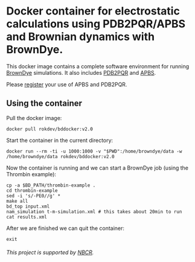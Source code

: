 # Docker container for electrostatic calculations using PDB2PQR/APBS and Brownian dynamics with BrownDye.

This docker image contains a complete software environment for running [BrownDye](http://browndye.ucsd.edu/) simulations. It also includes [PDB2PQR](http://www.poissonboltzmann.org/) and [APBS](http://www.poissonboltzmann.org/).

Please [register](http://eepurl.com/by4eQr) your use of APBS and PDB2PQR.

## Using the container

Pull the docker image:
```
docker pull rokdev/bddocker:v2.0
```

Start the container in the current directory:
```
docker run --rm -ti -u 1000:1000 -v "$PWD":/home/browndye/data -w /home/browndye/data rokdev/bddocker:v2.0
```

Now the container is running and we can start a BrownDye job (using the Thrombin example):

```
cp -a $BD_PATH/thrombin-example .
cd thrombin-example
sed -i 's/-PE0//g' *
make all
bd_top input.xml
nam_simulation t-m-simulation.xml # this takes about 20min to run
cat results.xml
```
After we are finished we can quit the container:
```
exit
```

###### This project is supported by [NBCR](http://nbcr.ucsd.edu).
